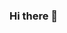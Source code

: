 ### Hi there 👋

<!--
**firmananugrah/firmananugrah** is a ✨ _special_ ✨ repository because its `README.md` (this file) appears on your GitHub profile.

#-latihan-dasar-pemograman
Nama : firman anugrah Burhanuddin
Nim. : 20220040038
Kelas: Ti22j
Prodi: Teknik Infomatika 
